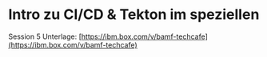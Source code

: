 # Intro zu CI/CD & Tekton im speziellen

Session 5 Unterlage: [https://ibm.box.com/v/bamf-techcafe](https://ibm.box.com/v/bamf-techcafe)

